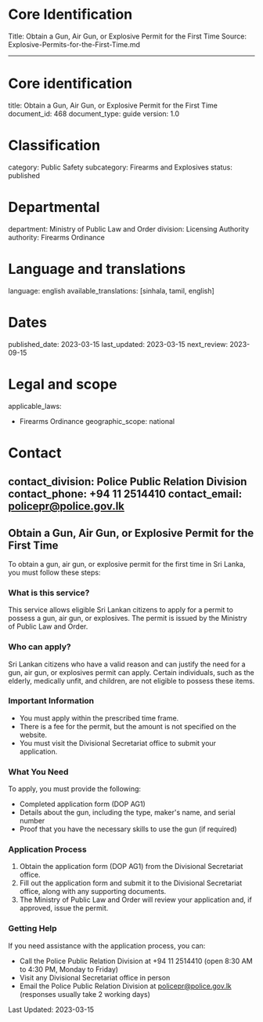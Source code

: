 # Core Identification
Title: Obtain a Gun, Air Gun, or Explosive Permit for the First Time
Source: Explosive-Permits-for-the-First-Time.md

---
# Core identification
title: Obtain a Gun, Air Gun, or Explosive Permit for the First Time
document_id: 468
document_type: guide
version: 1.0

# Classification
category: Public Safety
subcategory: Firearms and Explosives
status: published

# Departmental
department: Ministry of Public Law and Order
division: Licensing Authority
authority: Firearms Ordinance

# Language and translations
language: english
available_translations: [sinhala, tamil, english]

# Dates
published_date: 2023-03-15
last_updated: 2023-03-15
next_review: 2023-09-15

# Legal and scope
applicable_laws:
  - Firearms Ordinance
geographic_scope: national

# Contact
contact_division: Police Public Relation Division
contact_phone: +94 11 2514410
contact_email: policepr@police.gov.lk
---

## Obtain a Gun, Air Gun, or Explosive Permit for the First Time

To obtain a gun, air gun, or explosive permit for the first time in Sri Lanka, you must follow these steps:

### What is this service?
This service allows eligible Sri Lankan citizens to apply for a permit to possess a gun, air gun, or explosives. The permit is issued by the Ministry of Public Law and Order.

### Who can apply?
Sri Lankan citizens who have a valid reason and can justify the need for a gun, air gun, or explosives permit can apply. Certain individuals, such as the elderly, medically unfit, and children, are not eligible to possess these items.

### Important Information
- You must apply within the prescribed time frame.
- There is a fee for the permit, but the amount is not specified on the website.
- You must visit the Divisional Secretariat office to submit your application.

### What You Need
To apply, you must provide the following:
- Completed application form (DOP AG1)
- Details about the gun, including the type, maker's name, and serial number
- Proof that you have the necessary skills to use the gun (if required)

### Application Process
1. Obtain the application form (DOP AG1) from the Divisional Secretariat office.
2. Fill out the application form and submit it to the Divisional Secretariat office, along with any supporting documents.
3. The Ministry of Public Law and Order will review your application and, if approved, issue the permit.

### Getting Help
If you need assistance with the application process, you can:
- Call the Police Public Relation Division at +94 11 2514410 (open 8:30 AM to 4:30 PM, Monday to Friday)
- Visit any Divisional Secretariat office in person
- Email the Police Public Relation Division at policepr@police.gov.lk (responses usually take 2 working days)

Last Updated: 2023-03-15